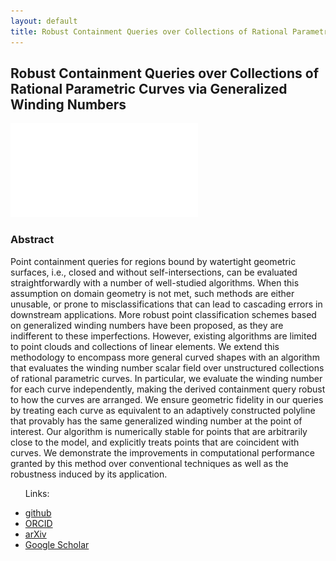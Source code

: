 ```yaml
---
layout: default
title: Robust Containment Queries over Collections of Rational Parametric Curves via Generalized Winding Numbers
---
```


## Robust Containment Queries over Collections of Rational Parametric Curves via Generalized Winding Numbers

![Graphical Abstract](/resources/representative_image.pdf)

### Abstract
Point containment queries for regions bound by watertight geometric surfaces, i.e., closed and without self-intersections, can be evaluated straightforwardly with a number of well-studied algorithms. When this assumption on domain geometry is not met, such methods are either unusable, or prone to misclassifications that can lead to cascading errors in downstream applications. More robust point classification schemes based on generalized winding numbers have been proposed, as they are indifferent to these imperfections. However, existing algorithms are limited to point clouds and collections of linear elements. We extend this methodology to encompass more general curved shapes with an algorithm that evaluates the winding number scalar field over unstructured collections of rational parametric curves. In particular, we evaluate the winding number for each curve independently, making the derived containment query robust to how the curves are arranged. We ensure geometric fidelity in our queries by treating each curve as equivalent to an adaptively constructed polyline that provably has the same generalized winding number at the point of interest. Our algorithm is numerically stable for points that are arbitrarily close to the model, and explicitly treats points that are coincident with curves. We demonstrate the improvements in computational performance granted by this method over conventional techniques as well as the robustness induced by its application.

<div class="quick_links">
    <ul>
    <p> Links: </p>
    <li>
        <a href="https://github.com/jcs15c">github</a> </li>
    <li>
        <a href="https://orcid.org/0000-0001-8219-4360">ORCID</a> </li>
    <li>
        <a href="https://arxiv.org/a/spainhour_j_1.html">arXiv</a> </li>
    <li class="last">
        <a href="http://scholar.google.com/citations?user=6nPym_AAAAAJ">Google Scholar</a> </li>
    </ul>
</div>